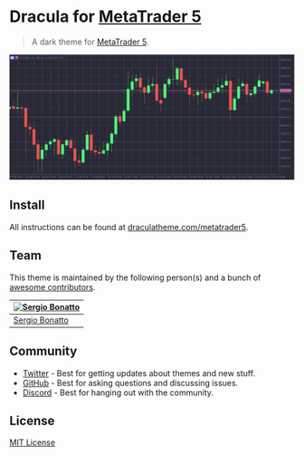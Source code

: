 # Dracula for [MetaTrader 5](https://www.metatrader5.com/)

> A dark theme for [MetaTrader 5](https://www.metatrader5.com/).

![Screenshot](./screenshot.png)

## Install

All instructions can be found at [draculatheme.com/metatrader5](https://draculatheme.com/metatrader5).

## Team

This theme is maintained by the following person(s) and a bunch of [awesome contributors](https://github.com/dracula/metatrader5/graphs/contributors).

| [![Sergio Bonatto](https://github.com/sergiobonatto.png?size=100)](https://github.com/SergioBonatto/) |
| ----------------------------------------------------------------------------------------------------- |
| [Sergio Bonatto](https://github.com/sergiobonatto)                                                    |

## Community

- [Twitter](https://twitter.com/draculatheme) - Best for getting updates about themes and new stuff.
- [GitHub](https://github.com/dracula/dracula-theme/discussions) - Best for asking questions and discussing issues.
- [Discord](https://draculatheme.com/discord-invite) - Best for hanging out with the community.

## License

[MIT License](./LICENSE)
